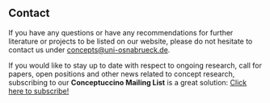 ## Contact

If you have any questions or have any recommendations for further literature or projects to be listed on our website, please do not hesitate to contact us under [concepts@uni-osnabrueck.de](mailto:concepts@uni-osnabrueck.de).

If you would like to stay up to date with respect to ongoing research, call for papers, open positions and other news related to concept research, subscribing to our **Conceptuccino Mailing List** is a great solution: [Click here to subscribe!](https://list.serv.uni-osnabrueck.de/mailman/listinfo/conceptuccino)
